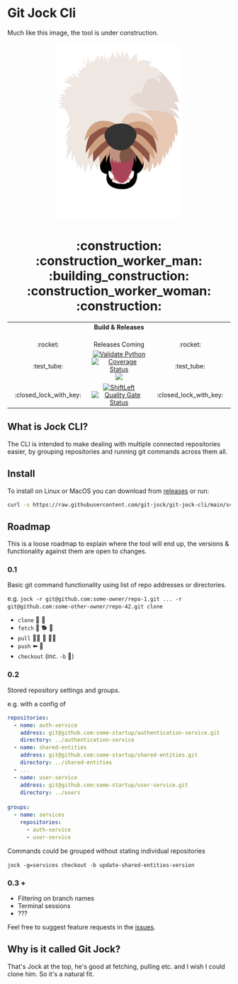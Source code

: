 # Git Jock Cli

Much like this image, the tool is under construction.

<p align="center">
<img src="docresrouces/jock.png" data-canonical-src="docresrouces/jock.png" height="400" alt="Jock" title="Jock"/>
</p>

<h1 align="center">:construction: :construction_worker_man: :building_construction: :construction_worker_woman: :construction:</h1>


<table>
  <tr>
    <td align="center" colspan="3">
      <strong>Build & Releases<strong>
      <a href="#"><img src="docresrouces/line.png" height="1"></a>
    </td>
  </tr>
  
  <tr>
    <td align="center">:rocket:</td>
    <td align="center">
      Releases Coming
    </td>
    <td align="center">:rocket:</td>
  </tr>

  <tr>
    <td align="center">:test_tube:</td>
    <td align="center">
      <a href="https://github.com/git-jock/git-jock-cli/actions"><img src="https://github.com/git-jock/git-jock-cli/workflows/Validate%20Python/badge.svg" alt="Validate Python" height="20"></a>
      <a href='https://coveralls.io/github/git-jock/git-jock-cli'><img src='https://coveralls.io/repos/github/git-jock/git-jock-cli/badge.svg' alt='Coverage Status' /></a>
      <a href="https://bestpractices.coreinfrastructure.org/projects/4345"><img src="https://bestpractices.coreinfrastructure.org/projects/4345/badge"></a>
    </td>
    <td align="center">:test_tube:</td>
  </tr>

  <tr>
    <td align="center">:closed_lock_with_key:</td>
    <td align="center">
      <a href="https://github.com/git-jock/git-jock-cli/actions"><img src="https://github.com/git-jock/git-jock-cli/workflows/ShiftLeft/badge.svg" alt="ShiftLeft" height="20"></a>
      <a href="https://sonarcloud.io/dashboard?id=git-jock_git-jock-cli"><img src="https://sonarcloud.io/api/project_badges/measure?project=git-jock_git-jock-cli&metric=alert_status" alt="Quality Gate Status" height="20"></a>
    </td>
    <td align="center">:closed_lock_with_key:</td>
  </tr>
</table>

## What is Jock CLI?

The CLI is intended to make dealing with multiple connected repositories easier, by grouping repositories and running 
git commands across them all.

## Install

To install on Linux or MacOS you can download from [releases](https://github.com/git-jock/git-jock-cli/releases/latest) 
or run:
```bash
curl -s https://raw.githubusercontent.com/git-jock/git-jock-cli/main/scripts/install.sh | sudo bash
```

## Roadmap

This is a loose roadmap to explain where the tool will end up, the versions & functionality against them are open to 
changes.

### 0.1

Basic git command functionality using list of repo addresses or directories.

e.g. `jock -r git@github.com:some-owner/repo-1.git ... -r git@github.com:some-other-owner/repo-42.git clone`
  - `clone` :sheep: :sheep:
  - `fetch` :softball: :dog2: :dash:
  - `pull` :no_good_woman: :flat_shoe: :service_dog:
  - `push` 	:arrow_left: :poodle:
  - `checkout` (inc. `-b` :herb:)
  
### 0.2

Stored repository settings and groups.

e.g. with a config of
```yaml
repositories:
  - name: auth-service
    address: git@github.com:some-startup/authentication-service.git
    directory: ../authentication-service
  - name: shared-entities
    address: git@github.com:some-startup/shared-entities.git
    directory: ../shared-entities
  - ...
  - name: user-service
    address: git@github.com:some-startup/user-service.git
    directory: ../users

groups:
  - name: services
    repositories:
      - auth-service
      - user-service
```
Commands could be grouped without stating individual repositories

`jock -g=services checkout -b update-shared-entities-version`

### 0.3 +

- Filtering on branch names
- Terminal sessions
- ???

Feel free to suggest feature requests in the [issues](https://github.com/git-jock/git-jock-cli/issues).

## Why is it called Git Jock?

That's Jock at the top, he's good at fetching, pulling etc. and I wish I could clone him. So it's a natural fit.
